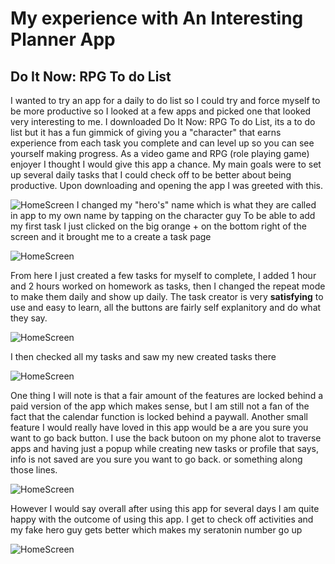 # My experience with An Interesting Planner App

## Do It Now: RPG To do List
I wanted to try an app for a daily to do list so I could try and force myself to be more productive so I looked at a few apps and picked one that looked very interesting  to me. I downloaded Do It Now: RPG To do List, its a to do list but it has a fun gimmick of giving you a "character" that earns experience from each task you complete and can level up so you can see yourself making progress. As a video game and RPG (role playing game) enjoyer I thought I would give this app a chance.
My main goals were to set up several daily tasks that I could check off to be better about being productive.
Upon downloading and opening the app I was greeted with this.

![HomeScreen](sc2.JPG)
I changed my "hero's" name which is what they are called in app to my own name by tapping on the character guy
To be able to add my first task I just clicked on the big orange + on the bottom right of the screen and it brought me to a create a task page

![HomeScreen](sc3.JPG)

From here I just created a few tasks for myself to complete, I added 1 hour and 2 hours worked on homework as tasks, then I changed the repeat mode to make them daily and show up daily. The task creator is very **satisfying** to use and easy to learn, all the buttons are fairly self explanitory and do what they say.

![HomeScreen](sc4.JPG)

I then checked all my tasks and saw my new created tasks there

![HomeScreen](sc5.JPG)

One thing I will note is that a fair amount of the features are locked behind a paid version of the app which makes sense, but I am still not a fan of the fact that the calendar function is locked behind a paywall. Another small feature I would really have loved in this app would be a are you sure you want to go back button. I use the back butoon on my phone alot to traverse apps and having just a popup while creating new tasks or profile that says, info is not saved are you sure you want to go back. or something along those lines.

![HomeScreen](sc6.JPG)

However I would say overall after using this app for several days I am quite happy with the outcome of using this app. I get to check off activities and my fake hero guy gets better which makes my seratonin number go up

![HomeScreen](sc7.JPG)
